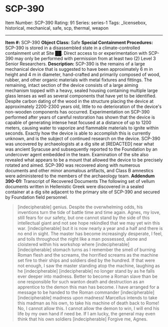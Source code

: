 # SCP-390
Item Number: SCP-390
Rating: 91
Series: series-1
Tags: _licensebox, historical, mechanical, safe, scp, thermal, weapon

---

**Item #:** SCP-390
**Object Class:** Safe
**Special Containment Procedures:** SCP-390 is stored in a disassembled state in a climate-controlled containment unit at Site ██. Direct access to or experimentation with SCP-390 may only be performed with permission from at least two (2) Level 3 Senior Researchers.
**Description:** SCP-390 is the remains of a large mechanical device that is suggested to have been approximately 6 m in height and 4 m in diameter, hand-crafted and primarily composed of wood, rubber, and other organic materials with metal fixtures and fittings. The remaining, intact section of the device consists of a large aiming mechanism topped with a heavy, sealed housing containing multiple large glass lenses as well as several components that have yet to be identified. Despite carbon dating of the wood in the structure placing the device at approximately 2200-2300 years old, little to no deterioration of the device's non-wooden components has occurred.
Experimentation on SCP-390 performed after years of careful restoration has shown that the device is capable of generating intense heat focused at a distance of up to 1200 meters, causing water to vaporize and flammable materials to ignite within seconds. Exactly how the device is able to accomplish this is currently unknown, and is the subject of continued research on the device.
SCP-390 was uncovered by archaeologists at a dig site at [REDACTED] near what was ancient Syracuse and subsequently reported to the Foundation by an undercover agent embedded in the team. Examination of the site also revealed what appears to be a mount that allowed the device to be precisely rotated and aimed. SCP-390 was recovered along with numerous documents and other minor anomalous artifacts, and Class B amnestics were administered to the members of the archaeology team.
**Addendum 390-01:** Transcript of Recovered Documents
The following set of vellum documents written in Hellenistic Greek were discovered in a sealed container at a dig site adjacent to the primary site of SCP-390 and secured by Foundation field personnel.
> [indecipherable] genius. Despite the overwhelming odds, his inventions turn the tide of battle time and time again. Agnes, my love, still fears for our safety, but one cannot stand by the side of this intellectual giant and not see hope rekindled that we may yet win this war.
> [indecipherable] but it is now nearly a year and a half and there is no end in sight. The master has become increasingly desperate, I feel, and toils throughout the night like a man possessed, alone and cloistered within his workshop where [indecipherable]
> [indecipherable] stomach turns as I remember the smell of burning Roman flesh and the screams, the horrified screams as the machine set fire to their ships and soldiers died by the hundred. If that were not enough, I saw the master standing atop the machine, laughing as he [indecipherable]
> [indecipherable] no longer stand by as he falls ever deeper into madness. Better to become a Roman slave than be one responsible for such wanton death and destruction as an apprentice to the demon this man has become. I have arranged for a message to be handed to the Roman commander [indecipherable]
> [indecipherable] madness upon madness! Marcellus intends to take this madman as his own, to take his machine of death back to Rome! No, I cannot allow this. I cannot allow the demon to win, I will end his life by my own hand if need be. If I am lucky, the general may even think that his own soldiers [indecipherable]
> Forgive me, Agnes.